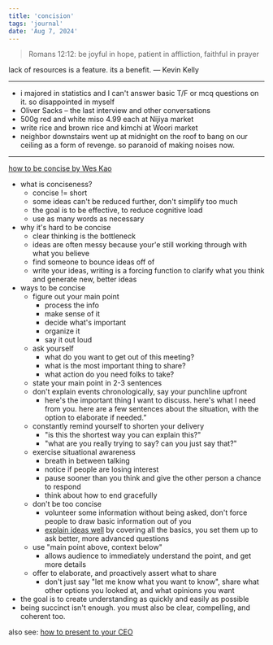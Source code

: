 ```yaml
---
title: 'concision'
tags: 'journal'
date: 'Aug 7, 2024'
---
```


> Romans 12:12: be joyful in hope, patient in affliction, faithful in prayer

lack of resources is a feature. its a benefit. — Kevin Kelly

---

- i majored in statistics and I can't answer basic T/F or mcq questions on it. so disappointed in myself
- Oliver Sacks – the last interview and other conversations
- 500g red and white miso 4.99 each at Nijiya market
- write rice and brown rice and kimchi at Woori market
- neighbor downstairs went up at midnight on the roof to bang on our ceiling as a form of revenge. so paranoid of making noises now.

---

[how to be concise by Wes Kao](https://newsletter.weskao.com/p/how-to-be-concise)

- what is conciseness?
  - concise != short
  - some ideas can't be reduced further, don't simplify too much
  - the goal is to be effective, to reduce cognitive load
  - use as many words as necessary
- why it's hard to be concise
  - clear thinking is the bottleneck
  - ideas are often messy because your'e still working through with what you believe
  - find someone to bounce ideas off of
  - write your ideas, writing is a forcing function to clarify what you think and generate new, better ideas
- ways to be concise
  - figure out your main point
    - process the info
    - make sense of it
    - decide what's important
    - organize it
    - say it out loud
  - ask yourself
    - what do you want to get out of this meeting?
    - what is the most important thing to share?
    - what action do you need folks to take?
  - state your main point in 2-3 sentences
  - don't explain events chronologically, say your punchline upfront
    - here's the important thing I want to discuss. here's what I need from you. here are a few sentences about the situation, with the option to elaborate if needed.”
  - constantly remind yourself to shorten your delivery
    - "is this the shortest way you can explain this?"
    - "what are you really trying to say? can you just say that?"
  - exercise situational awareness
    - breath in between talking
    - notice if people are losing interest
    - pause sooner than you think and give the other person a chance to respond
    - think about how to end gracefully
  - don't be too concise
    - volunteer some information without being asked, don't force people to draw basic information out of you
    - [explain ideas well](https://newsletter.weskao.com/p/delegating-and-explaining) by covering all the basics, you set them up to ask better, more advanced questions
  - use "main point above, context below"
    - allows audience to immediately understand the point, and get more details
  - offer to elaborate, and proactively assert what to share
    - don't just say "let me know what you want to know", share what other options you looked at, and what opinions you want
- the goal is to create understanding as quickly and easily as possible
- being succinct isn't enough. you must also be clear, compelling, and coherent too.

also see: [how to present to your CEO](https://newsletter.weskao.com/p/how-to-present-to-your-ceo)
